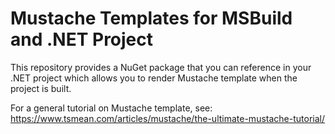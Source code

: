 ﻿# Mustache Templates for MSBuild and .NET Project

This repository provides a NuGet package that you can reference in your .NET project which allows you to render Mustache template when the project is built.

For a general tutorial on Mustache template, see: <https://www.tsmean.com/articles/mustache/the-ultimate-mustache-tutorial/>

